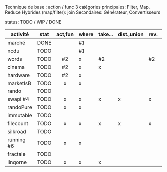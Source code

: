 
Technique de base : action / func
3 catégories principales: Filter, Map, Reduce
Hybrides (map/filter): join
Secondaires: Générateur, Convertisseurs

status: TODO / WIP / DONE

| activité   | stat | act,fun | where | take... | dist.,union | rev. | order | select | group | join | zip,conc... | range... | aggr. | sum... | ToList... | Rec. | Imm. |
|------------|:----:|:-------:|-------|---------|-------------|------|-------|--------|-------|------|-------------|----------|-------|--------|-----------|------|------|
| marché     | DONE |         | #1    |         |             |      |       |        |       |      |             |          |       |        |           |      |      |
| ncdu       | TODO |         | #1    |         |             |      |       |        |       |      |             |          |       |        | x         |      |      |
| words      | TODO | #2      | x     | #2      |             | #2   | #2    | x      | x     | x    |             |          |       |        | x         |      |      |
| cinema     | TODO | #2      | x     | x       |             |      |       | x      |       |      |             |          |       |        | x         |      |      |
| hardware   | TODO | #2      | x     |         |             |      | #2    |        |       |      |             |          |       |        | x         |      |      |
| marketIsB  | TODO | x       | x     |         |             |      |       | #3     |       |      |             |          | #3    | #3     | x         |      |      |
| rando      | TODO |         |       |         |             |      |       | #3     |       |      |             |          | #3    | #3     | x         |      |      |
| swapi #4   | TODO | x       | x     | x       | x           | x    | x     | x      | x     | x    |             | x        | x     | x      | x         |      |      |
| randoPure  | TODO | x       | x     |         |             |      |       |        |       |      | #5          |          | x     | x      | x         |      |      |
| immutable  | TODO |         |       |         |             |      |       |        |       |      |             |          |       |        |           |      | #5   |
| filecount  | TODO | x       | x     | x       | x           | x    | x     |        |       |      |             |          |       |        | x         | #5   |      |
| silkroad   | TODO |         |       |         |             |      |       |        |       |      |             |          |       |        |           | #5   |      |
| running #6 | TODO | x       | x     |         |             |      |       | x      |       |      |             |          |       |        |           |      |      |
| fractale   | TODO |         |       |         |             |      |       |        |       |      |             |          |       |        |           | x    |      |
| linqorne   | TODO | x       | x     | x       |             |      | x     | x      | x     |      |             | x        |       |        |           |      |      |
